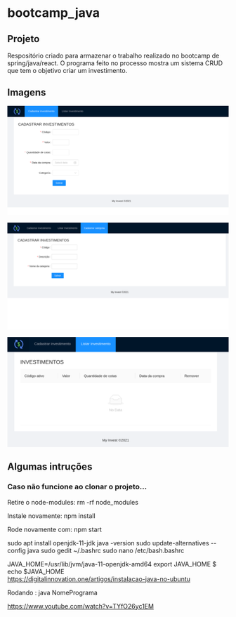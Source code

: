 # bootcamp_java


## Projeto
Respositório criado para armazenar o trabalho realizado no bootcamp de spring/java/react. O programa feito no processo mostra um sistema CRUD que tem o objetivo criar um investimento.

## Imagens

![cadastro_investimentos](cadastrar_investimento.png "Tela de cadastro de investimentos")

![cadastro_categorias](cadastrar_categorias.png "Tela de cadastro de categorias")

![listar_investimentos](listar_investimentos.png "Tela de listagem de investimentos já feitos")

## Algumas intruções

### Caso não funcione ao clonar o projeto...
 Retire o node-modules: rm -rf node_modules

 Instale novamente: npm install

 Rode novamente com: npm start
 

sudo apt install openjdk-11-jdk
java -version
sudo update-alternatives --config java
sudo gedit ~/.bashrc    sudo nano /etc/bash.bashrc

JAVA_HOME=/usr/lib/jvm/java-11-openjdk-amd64
export JAVA_HOME
$ echo $JAVA_HOME   
https://digitalinnovation.one/artigos/instalacao-java-no-ubuntu


Rodando : java NomePrograma

https://www.youtube.com/watch?v=TYfO26yc1EM
